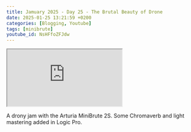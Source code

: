 ```yaml
---
title: Jamuary 2025 - Day 25 - The Brutal Beauty of Drone
date: 2025-01-25 13:21:59 +0200
categories: [Blogging, Youtube]
tags: [minibrute]
youtube_id: NsHFfoZFJdw
---
```


<div class="embed-responsive embed-responsive-16by9" >
    <iframe class="embed-responsive-item"  src="https://www.youtube.com/embed/{{ page.youtube_id }}"></iframe>
</div>

A drony jam with the Arturia MiniBrute 2S.
Some Chromaverb and light mastering added in Logic Pro.